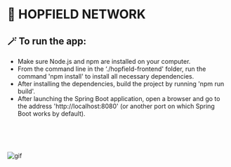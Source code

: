 # 🤖 HOPFIELD NETWORK

## 🪄 To run the app:
* Make sure Node.js and npm are installed on your computer.
* From the command line in the ‘./hopfield-frontend' folder, run the command 'npm install' to install all necessary dependencies.
* After installing the dependencies, build the project by running 'npm run build'.
* After launching the Spring Boot application, open a browser and go to the address 'http://localhost:8080' (or another port on which Spring Boot works by default).

<br />
<br />
<br />

![gif](https://drive.google.com/uc?export=view&id=19ZtbrWiAV_SHY6CawsKqmofNjszerqvm)
